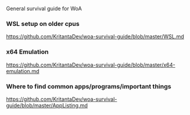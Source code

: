 General survival guide for WoA

### WSL setup on older cpus

https://github.com/KritantaDev/woa-survival-guide/blob/master/WSL.md

### x64 Emulation

https://github.com/KritantaDev/woa-survival-guide/blob/master/x64-emulation.md

### Where to find common apps/programs/important things

https://github.com/KritantaDev/woa-survival-guide/blob/master/AppListing.md
